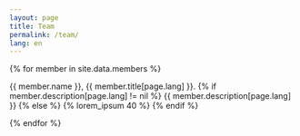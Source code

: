 ```yaml
---
layout: page
title: Team
permalink: /team/
lang: en
---
```


{% for member in site.data.members %}
<div class="member">
  <span class="member-photo photo-{{ member.id }}" default="{{ asset_path silhouette.jpg }}"></span>
  <p>
    <span class="member-name">{{ member.name }}, {{ member.title[page.lang] }}.</span>
    {% if member.description[page.lang] != nil %}
    {{ member.description[page.lang] }}
    {% else %}
    {% lorem_ipsum 40 %}
    {% endif %}
  </p>
</div>
{% endfor %}
